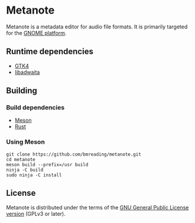 # Metanote

Metanote is a metadata editor for audio file formats. It is primarily targeted for the [GNOME platform](https://www.gnome.org).

## Runtime dependencies

* [GTK4](https://gitlab.gnome.org/GNOME/gtk)
* [libadwaita](https://gitlab.gnome.org/GNOME/libadwaita)

## Building

### Build dependencies

* [Meson](https://github.com/mesonbuild/meson)
* [Rust](https://github.com/rust-lang/rust)

### Using Meson

```
git clone https://github.com/bmreading/metanote.git
cd metanote
meson build --prefix=/usr build
ninja -C build
sudo ninja -C install
```

## License

Metanote is distributed under the terms of the [GNU General Public License version](https://www.gnu.org/licenses/gpl-3.0.en.html) (GPLv3 or later).